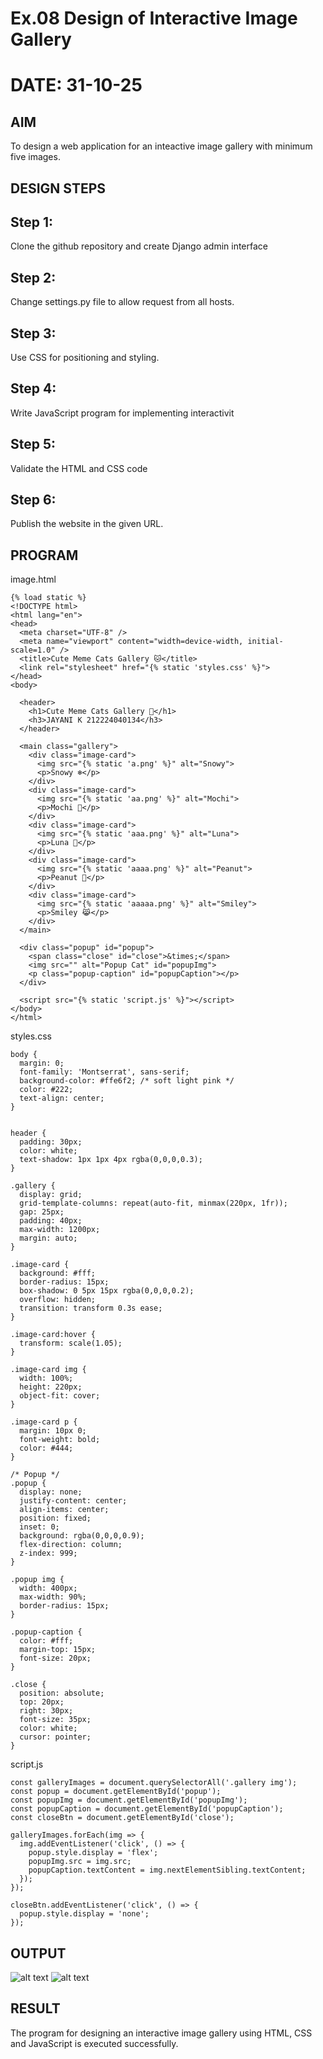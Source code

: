 # Ex.08 Design of Interactive Image Gallery
# DATE: 31-10-25

## AIM
  To design a web application for an inteactive image gallery with minimum five images.

## DESIGN STEPS

## Step 1:

Clone the github repository and create Django admin interface

## Step 2:

Change settings.py file to allow request from all hosts.

## Step 3:

Use CSS for positioning and styling.

## Step 4:

Write JavaScript program for implementing interactivit

## Step 5:

Validate the HTML and CSS code

## Step 6:

Publish the website in the given URL.

## PROGRAM
image.html
```
{% load static %}
<!DOCTYPE html>
<html lang="en">
<head>
  <meta charset="UTF-8" />
  <meta name="viewport" content="width=device-width, initial-scale=1.0" />
  <title>Cute Meme Cats Gallery 🐱</title>
  <link rel="stylesheet" href="{% static 'styles.css' %}">
</head>
<body>

  <header>
    <h1>Cute Meme Cats Gallery 🐾</h1>
    <h3>JAYANI K 212224040134</h3>
  </header>

  <main class="gallery">
    <div class="image-card">
      <img src="{% static 'a.png' %}" alt="Snowy">
      <p>Snowy ❄️</p>
    </div>
    <div class="image-card">
      <img src="{% static 'aa.png' %}" alt="Mochi">
      <p>Mochi 🍪</p>
    </div>
    <div class="image-card">
      <img src="{% static 'aaa.png' %}" alt="Luna">
      <p>Luna 🌸</p>
    </div>
    <div class="image-card">
      <img src="{% static 'aaaa.png' %}" alt="Peanut">
      <p>Peanut 🐾</p>
    </div>
    <div class="image-card">
      <img src="{% static 'aaaaa.png' %}" alt="Smiley">
      <p>Smiley 😹</p>
    </div>
  </main>

  <div class="popup" id="popup">
    <span class="close" id="close">&times;</span>
    <img src="" alt="Popup Cat" id="popupImg">
    <p class="popup-caption" id="popupCaption"></p>
  </div>

  <script src="{% static 'script.js' %}"></script>
</body>
</html>

```
styles.css
```
body {
  margin: 0;
  font-family: 'Montserrat', sans-serif;
  background-color: #ffe6f2; /* soft light pink */
  color: #222;
  text-align: center;
}


header {
  padding: 30px;
  color: white;
  text-shadow: 1px 1px 4px rgba(0,0,0,0.3);
}

.gallery {
  display: grid;
  grid-template-columns: repeat(auto-fit, minmax(220px, 1fr));
  gap: 25px;
  padding: 40px;
  max-width: 1200px;
  margin: auto;
}

.image-card {
  background: #fff;
  border-radius: 15px;
  box-shadow: 0 5px 15px rgba(0,0,0,0.2);
  overflow: hidden;
  transition: transform 0.3s ease;
}

.image-card:hover {
  transform: scale(1.05);
}

.image-card img {
  width: 100%;
  height: 220px;
  object-fit: cover;
}

.image-card p {
  margin: 10px 0;
  font-weight: bold;
  color: #444;
}

/* Popup */
.popup {
  display: none;
  justify-content: center;
  align-items: center;
  position: fixed;
  inset: 0;
  background: rgba(0,0,0,0.9);
  flex-direction: column;
  z-index: 999;
}

.popup img {
  width: 400px;
  max-width: 90%;
  border-radius: 15px;
}

.popup-caption {
  color: #fff;
  margin-top: 15px;
  font-size: 20px;
}

.close {
  position: absolute;
  top: 20px;
  right: 30px;
  font-size: 35px;
  color: white;
  cursor: pointer;
}

```
script.js
```
const galleryImages = document.querySelectorAll('.gallery img');
const popup = document.getElementById('popup');
const popupImg = document.getElementById('popupImg');
const popupCaption = document.getElementById('popupCaption');
const closeBtn = document.getElementById('close');

galleryImages.forEach(img => {
  img.addEventListener('click', () => {
    popup.style.display = 'flex';
    popupImg.src = img.src;
    popupCaption.textContent = img.nextElementSibling.textContent;
  });
});

closeBtn.addEventListener('click', () => {
  popup.style.display = 'none';
});

```

## OUTPUT
![alt text](image.png)
![alt text](img.png)

## RESULT
  The program for designing an interactive image gallery using HTML, CSS and JavaScript is executed successfully.

